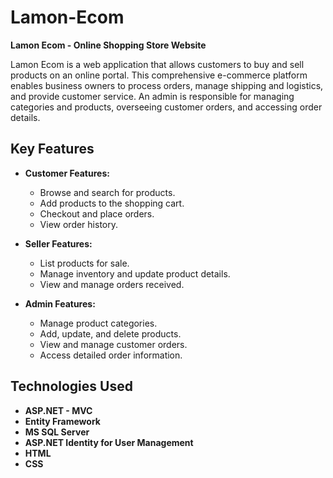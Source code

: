 # Lamon-Ecom

**Lamon Ecom - Online Shopping Store Website**

Lamon Ecom is a web application that allows customers to buy and sell products on an online portal. This comprehensive e-commerce platform enables business owners to process orders, manage shipping and logistics, and provide customer service. An admin is responsible for managing categories and products, overseeing customer orders, and accessing order details.

## Key Features

- **Customer Features:**
  - Browse and search for products.
  - Add products to the shopping cart.
  - Checkout and place orders.
  - View order history.

- **Seller Features:**
  - List products for sale.
  - Manage inventory and update product details.
  - View and manage orders received.

- **Admin Features:**
  - Manage product categories.
  - Add, update, and delete products.
  - View and manage customer orders.
  - Access detailed order information.

## Technologies Used

- **ASP.NET - MVC** 
- **Entity Framework** 
- **MS SQL Server** 
- **ASP.NET Identity for User Management** 
- **HTML** 
- **CSS** 
